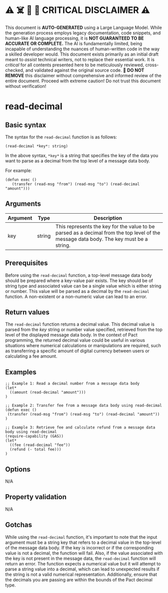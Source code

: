 
# ⚠️ ☠️ 🔮 🤖 CRITICAL DISCLAIMER ⚠️

 
This document is **AUTO-GENERATED** using a Large Language Model. While the generation process employs legacy documentation, code snippets, and human-like AI language processing, it is **NOT GUARANTEED TO BE ACCURATE OR COMPLETE.** The AI is fundamentally limited, being incapable of understanding the nuances of human-written code in the way a skilled developer would. This document exists primarily as an initial draft meant to *assist* technical writers, not to replace their essential work. It is *critical* for all contents presented here to be meticulously reviewed, cross-checked, and validated against the original source code. 🚫 **DO NOT REMOVE** this disclaimer without comprehensive and informed review of the entire document. Proceed with extreme caution! Do not trust this document without verification!

# read-decimal

## Basic syntax

The syntax for the `read-decimal` function is as follows:

```pact
(read-decimal *key*: string)
```
In the above syntax, `*key*` is a string that specifies the key of the data you want to parse as a decimal from the top level of a message data body.

For example:

```pact
(defun exec ()
   (transfer (read-msg "from") (read-msg "to") (read-decimal "amount")))
```

## Arguments

| Argument | Type | Description |
| --- | --- | --- |
| key | string | This represents the key for the value to be parsed as a decimal from the top level of the message data body. The key must be a string. |

## Prerequisites

Before using the `read-decimal` function, a top-level message data body should be prepared where a key-value pair exists. The key should be of string type and associated value can be a single value which is either string or number. This value will be parsed as a decimal by the `read-decimal` function. A non-existent or a non-numeric value can lead to an error.

## Return values

The `read-decimal` function returns a decimal value. This decimal value is parsed from the *key* string or number value specified, retrieved from the top level of the displayed message data body. In the context of Pact programming, the returned decimal value could be useful in various situations where numerical calculations or manipulations are required, such as transferring a specific amount of digital currency between users or calculating a fee amount.

## Examples

```pact
;; Example 1: Read a decimal number from a message data body
(let*
  ((amount (read-decimal "amount")))
)

;; Example 2: Transfer fee from a message data body using read-decimal
(defun exec ()
 (transfer (read-msg "from") (read-msg "to") (read-decimal "amount"))
)

;; Example 3: Retrieve fee and calculate refund from a message data body using read-decimal
(require-capability (GAS))
(let*
  ((fee (read-decimal "fee"))
  (refund (- total fee)))
)
```

## Options

N/A

## Property validation

N/A

## Gotchas

While using the `read-decimal` function, it's important to note that the input argument must be a string key that refers to a decimal value in the top-level of the message data body. If the key is incorrect or if the corresponding value is not a decimal, the function will fail. Also, if the value associated with the key is not present in the message data, the `read-decimal` function will return an error. The function expects a numerical value but it will attempt to parse a string value into a decimal, which can lead to unexpected results if the string is not a valid numerical representation. Additionally, ensure that the decimals you are passing are within the bounds of the Pact decimal type.

